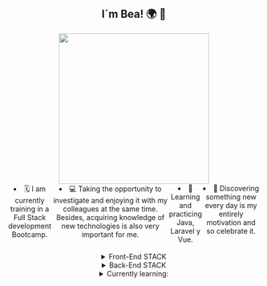 ###
<h2 align="center">I´m Bea! 🌍 👋 </h2>
    <div align="center">
        <div style="display: flex; align-items: center; justify-content: center">
        <img style="width:300px; height: auto;" src= "https://miro.medium.com/max/2048/1*OohqW5DGh9CQS4hLY5FXzA.png" height="230" />  
        </div>
        <div style="display: flex; align-items: flex-start "
        <ul>
          <li>🗓️ I am currently training in a Full Stack development Bootcamp.
          <li>💻 Taking the opportunity to investigate and enjoying it with my colleagues at the same time. Besides, acquiring knowledge of new technologies is also very important for me.
          <li>🌱 Learning and practicing Java, Laravel y Vue.
          <li>🧭 Discovering something new every day is my entirely motivation and so celebrate it.
        </ul>
        </div>
        <br>
        <details>
            <summary align="center">Front-End STACK</summary>
            <div align="center">
                <img style="margin: 10px" src="https://logodownload.org/wp-content/uploads/2016/10/html5-logo-8.png" alt="HTML5" height="25">
                <img style="margin: 10px" src="https://cdn1.iconfinder.com/data/icons/logotypes/32/badge-css-3-512.png" alt="CSS3" height="25">
                <img style="margin: 10px" src="https://cdn-icons-png.flaticon.com/512/5968/5968292.png" alt="JavaScript" height="25">
                <img style="margin: 10px" src="https://cdn.freebiesupply.com/logos/large/2x/vue-9-logo-png-transparent.png" alt="Vue.js" height="25">
                <img style="margin: 10px" src="https://cdn-icons-png.flaticon.com/512/5968/5968672.png" alt="Bootstrap" height="25">
                <img style="margin: 10px" src="https://codekitapp.com/images/help/free-tailwind-icon@2x.png" alt="tailwindcss" height="25">
            </div>
        </details>
        <details>
            <summary align="center">Back-End STACK</summary>
            <div align="center">
                <img style="margin: 10px" src="https://cdn.freebiesupply.com/logos/large/2x/mysql-5-logo-png-transparent.png" alt="MySQL" height="25">
                <img style="margin: 10px" src="https://cdn.freebiesupply.com/logos/large/2x/php-1-logo-png-transparent.png" alt="PHP" height="25">
                <img style="margin: 10px" src="https://logospng.org/download/laravel/logo-laravel-icon-1024.png" alt="Laravel" height="25"> 
                <img style="margin: 10px"src="https://images.vexels.com/media/users/3/166401/isolated/preview/b82aa7ac3f736dd78570dd3fa3fa9e24-java-programming-language-icon-by-vexels.png" alt="Java" height="25">
            </div>
            </details>
        <details>
            <summary align="center">Currently learning:</summary>
            <div align="center">
                <img style="margin: 10px" src="https://profilinator.rishav.dev/skills-assets/xampp.png" alt="XAMPP" height="25" />  
                <img style="margin: 10px" src="https://profilinator.rishav.dev/skills-assets/mysql-original-wordmark.svg" alt="MySQL" height="25" />  
                <img style="margin: 10px" src="https://profilinator.rishav.dev/skills-assets/git-scm-icon.svg" alt="Git" height="25" />  
                <img style="margin: 10px" src="https://profilinator.rishav.dev/skills-assets/figma-icon.svg" alt="Figma" height="25" />  
                <img style="margin: 10px" src="https://img.stackshare.io/service/4202/Visual_Studio_Code_logo.png" alt="VSCode" height="25" />
                <img style="margin: 10px" src="https://img.stackshare.io/service/675/RNiSRYOF_400x400.jpg" alt="Slack" height="25"
            </div>
        </details>

<!--

**Trabanco/Trabanco** is a ✨ _special_ ✨ repository because its `README.md` (this file) appears on your GitHub profile.

Here are some ideas to get you started:

- 🔭 I’m currently working on ...
- 🌱 I’m currently learning ...
- 👯 I’m looking to collaborate on ...
- 🤔 I’m looking for help with ...
- 💬 Ask me about ...
- 📫 How to reach me: ...
- 😄 Pronouns: ...
- ⚡ Fun fact: ...
-->

